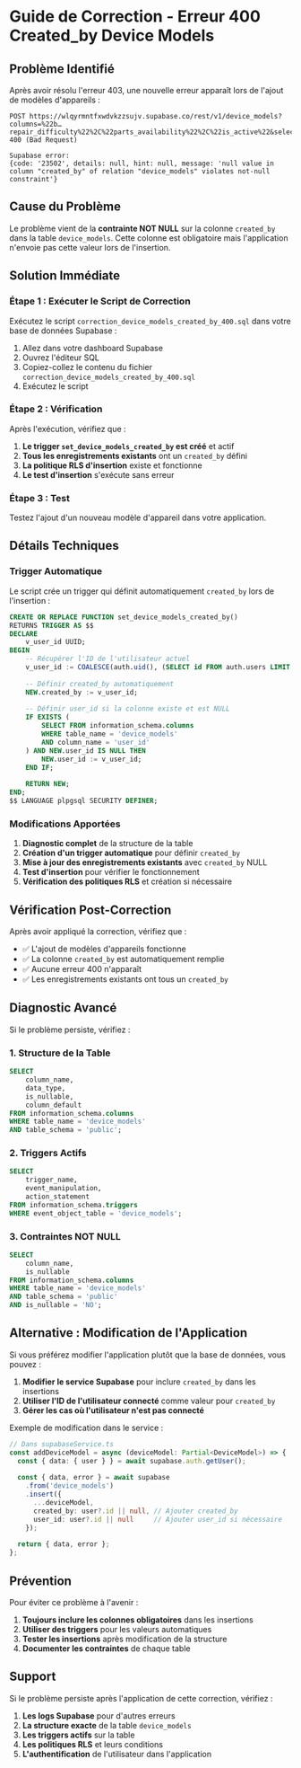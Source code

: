 # Guide de Correction - Erreur 400 Created_by Device Models

## Problème Identifié

Après avoir résolu l'erreur 403, une nouvelle erreur apparaît lors de l'ajout de modèles d'appareils :

```
POST https://wlqyrmntfxwdvkzzsujv.supabase.co/rest/v1/device_models?columns=%22b…repair_difficulty%22%2C%22parts_availability%22%2C%22is_active%22&select=* 400 (Bad Request)

Supabase error: 
{code: '23502', details: null, hint: null, message: 'null value in column "created_by" of relation "device_models" violates not-null constraint'}
```

## Cause du Problème

Le problème vient de la **contrainte NOT NULL** sur la colonne `created_by` dans la table `device_models`. Cette colonne est obligatoire mais l'application n'envoie pas cette valeur lors de l'insertion.

## Solution Immédiate

### Étape 1 : Exécuter le Script de Correction

Exécutez le script `correction_device_models_created_by_400.sql` dans votre base de données Supabase :

1. Allez dans votre dashboard Supabase
2. Ouvrez l'éditeur SQL
3. Copiez-collez le contenu du fichier `correction_device_models_created_by_400.sql`
4. Exécutez le script

### Étape 2 : Vérification

Après l'exécution, vérifiez que :

1. **Le trigger `set_device_models_created_by` est créé** et actif
2. **Tous les enregistrements existants** ont un `created_by` défini
3. **La politique RLS d'insertion** existe et fonctionne
4. **Le test d'insertion** s'exécute sans erreur

### Étape 3 : Test

Testez l'ajout d'un nouveau modèle d'appareil dans votre application.

## Détails Techniques

### Trigger Automatique

Le script crée un trigger qui définit automatiquement `created_by` lors de l'insertion :

```sql
CREATE OR REPLACE FUNCTION set_device_models_created_by()
RETURNS TRIGGER AS $$
DECLARE
    v_user_id UUID;
BEGIN
    -- Récupérer l'ID de l'utilisateur actuel
    v_user_id := COALESCE(auth.uid(), (SELECT id FROM auth.users LIMIT 1));
    
    -- Définir created_by automatiquement
    NEW.created_by := v_user_id;
    
    -- Définir user_id si la colonne existe et est NULL
    IF EXISTS (
        SELECT FROM information_schema.columns 
        WHERE table_name = 'device_models' 
        AND column_name = 'user_id'
    ) AND NEW.user_id IS NULL THEN
        NEW.user_id := v_user_id;
    END IF;
    
    RETURN NEW;
END;
$$ LANGUAGE plpgsql SECURITY DEFINER;
```

### Modifications Apportées

1. **Diagnostic complet** de la structure de la table
2. **Création d'un trigger automatique** pour définir `created_by`
3. **Mise à jour des enregistrements existants** avec `created_by` NULL
4. **Test d'insertion** pour vérifier le fonctionnement
5. **Vérification des politiques RLS** et création si nécessaire

## Vérification Post-Correction

Après avoir appliqué la correction, vérifiez que :

- ✅ L'ajout de modèles d'appareils fonctionne
- ✅ La colonne `created_by` est automatiquement remplie
- ✅ Aucune erreur 400 n'apparaît
- ✅ Les enregistrements existants ont tous un `created_by`

## Diagnostic Avancé

Si le problème persiste, vérifiez :

### 1. Structure de la Table
```sql
SELECT 
    column_name,
    data_type,
    is_nullable,
    column_default
FROM information_schema.columns 
WHERE table_name = 'device_models' 
AND table_schema = 'public';
```

### 2. Triggers Actifs
```sql
SELECT 
    trigger_name,
    event_manipulation,
    action_statement
FROM information_schema.triggers 
WHERE event_object_table = 'device_models';
```

### 3. Contraintes NOT NULL
```sql
SELECT 
    column_name,
    is_nullable
FROM information_schema.columns 
WHERE table_name = 'device_models' 
AND table_schema = 'public'
AND is_nullable = 'NO';
```

## Alternative : Modification de l'Application

Si vous préférez modifier l'application plutôt que la base de données, vous pouvez :

1. **Modifier le service Supabase** pour inclure `created_by` dans les insertions
2. **Utiliser l'ID de l'utilisateur connecté** comme valeur pour `created_by`
3. **Gérer les cas où l'utilisateur n'est pas connecté**

Exemple de modification dans le service :

```typescript
// Dans supabaseService.ts
const addDeviceModel = async (deviceModel: Partial<DeviceModel>) => {
  const { data: { user } } = await supabase.auth.getUser();
  
  const { data, error } = await supabase
    .from('device_models')
    .insert({
      ...deviceModel,
      created_by: user?.id || null, // Ajouter created_by
      user_id: user?.id || null     // Ajouter user_id si nécessaire
    });
    
  return { data, error };
};
```

## Prévention

Pour éviter ce problème à l'avenir :

1. **Toujours inclure les colonnes obligatoires** dans les insertions
2. **Utiliser des triggers** pour les valeurs automatiques
3. **Tester les insertions** après modification de la structure
4. **Documenter les contraintes** de chaque table

## Support

Si le problème persiste après l'application de cette correction, vérifiez :

1. **Les logs Supabase** pour d'autres erreurs
2. **La structure exacte** de la table `device_models`
3. **Les triggers actifs** sur la table
4. **Les politiques RLS** et leurs conditions
5. **L'authentification** de l'utilisateur dans l'application
